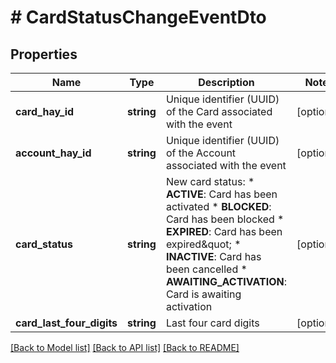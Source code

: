 # # CardStatusChangeEventDto

## Properties

Name | Type | Description | Notes
------------ | ------------- | ------------- | -------------
**card_hay_id** | **string** | Unique identifier (UUID) of the Card associated with the event | [optional]
**account_hay_id** | **string** | Unique identifier (UUID) of the Account associated with the event | [optional]
**card_status** | **string** | New card status:  * **ACTIVE**: Card has been activated  * **BLOCKED**: Card has been blocked  * **EXPIRED**: Card has been expired\&quot;  * **INACTIVE**: Card has been cancelled  * **AWAITING_ACTIVATION**: Card is awaiting activation | [optional]
**card_last_four_digits** | **string** | Last four card digits | [optional]

[[Back to Model list]](../../README.md#models) [[Back to API list]](../../README.md#endpoints) [[Back to README]](../../README.md)
